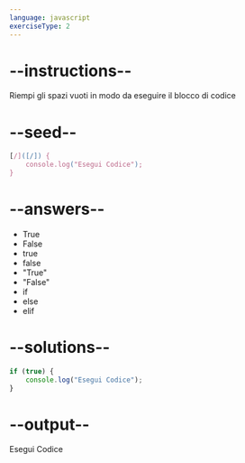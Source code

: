 ```yaml
---
language: javascript
exerciseType: 2
---
```


# --instructions--

Riempi gli spazi vuoti in modo da eseguire il blocco di codice

# --seed--

```javascript
[/]([/]) {
    console.log("Esegui Codice");
}
```

# --answers--

- True
- False
- true
- false
- "True"
- "False"
- if 
- else
- elif

# --solutions--

```javascript
if (true) {
    console.log("Esegui Codice");
}
```

# --output--

Esegui Codice
